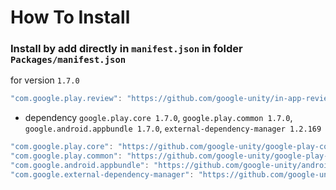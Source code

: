 # How To Install

### Install by add directly in `manifest.json` in folder `Packages/manifest.json`


for version `1.7.0`
```csharp
"com.google.play.review": "https://github.com/google-unity/in-app-review.git#1.7.0",
```


- dependency `google.play.core 1.7.0`, `google.play.common 1.7.0`, `google.android.appbundle 1.7.0`, `external-dependency-manager 1.2.169`
```csharp
"com.google.play.core": "https://github.com/google-unity/google-play-core.git#1.7.0",
"com.google.play.common": "https://github.com/google-unity/google-play-common.git#1.7.0",
"com.google.android.appbundle": "https://github.com/google-unity/android-app-bundle.git#1.7.0",
"com.google.external-dependency-manager": "https://github.com/google-unity/external-dependency-manager.git#1.2.169",
```